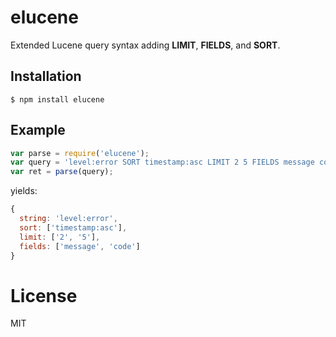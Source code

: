 
# elucene

 Extended Lucene query syntax adding __LIMIT__, __FIELDS__, and __SORT__.

## Installation

```
$ npm install elucene
```

## Example

```js
var parse = require('elucene');
var query = 'level:error SORT timestamp:asc LIMIT 2 5 FIELDS message code';
var ret = parse(query);
```

 yields:

```js
{
  string: 'level:error',
  sort: ['timestamp:asc'],
  limit: ['2', '5'],
  fields: ['message', 'code']
}
```

# License

  MIT
